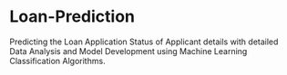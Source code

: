 # Loan-Prediction
Predicting the Loan Application Status of Applicant details with detailed Data Analysis and Model Development using Machine Learning Classification Algorithms.
